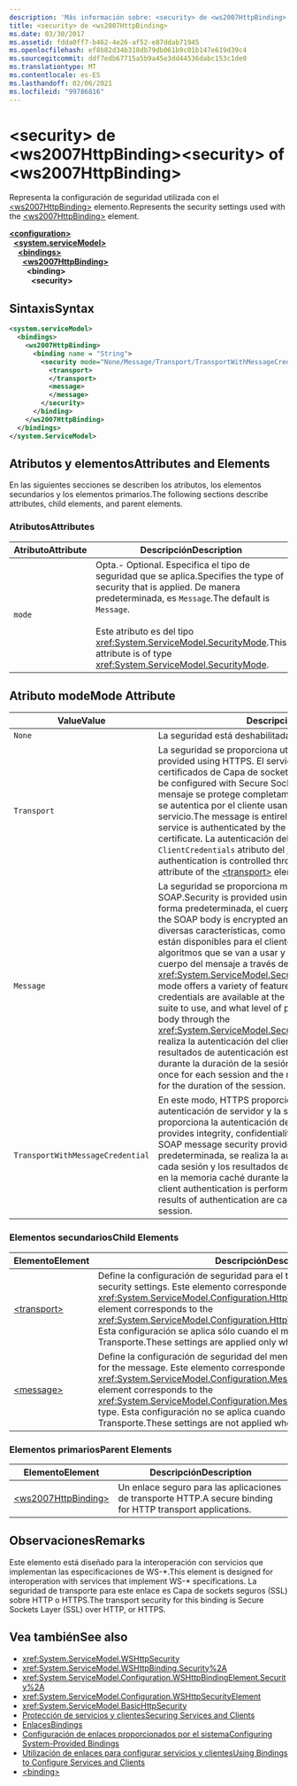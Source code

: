 ```yaml
---
description: 'Más información sobre: <security> de <ws2007HttpBinding>'
title: <security> de <ws2007HttpBinding>
ms.date: 03/30/2017
ms.assetid: fdda0ff7-b462-4e26-af52-e87ddab71945
ms.openlocfilehash: ef8b82d34b318db79db061b9c01b147e619d39c4
ms.sourcegitcommit: ddf7edb67715a5b9a45e3dd44536dabc153c1de0
ms.translationtype: MT
ms.contentlocale: es-ES
ms.lasthandoff: 02/06/2021
ms.locfileid: "99786816"
---
```

# <a name="security-of-ws2007httpbinding"></a><span data-ttu-id="a1e8e-103">\<security> de \<ws2007HttpBinding></span><span class="sxs-lookup"><span data-stu-id="a1e8e-103">\<security> of \<ws2007HttpBinding></span></span>

<span data-ttu-id="a1e8e-104">Representa la configuración de seguridad utilizada con el [\<ws2007HttpBinding>](ws2007httpbinding.md) elemento.</span><span class="sxs-lookup"><span data-stu-id="a1e8e-104">Represents the security settings used with the [\<ws2007HttpBinding>](ws2007httpbinding.md) element.</span></span>  
  
[**\<configuration>**](../configuration-element.md)\
&nbsp;&nbsp;[**\<system.serviceModel>**](system-servicemodel.md)\
&nbsp;&nbsp;&nbsp;&nbsp;[**\<bindings>**](bindings.md)\
&nbsp;&nbsp;&nbsp;&nbsp;&nbsp;&nbsp;[**\<ws2007HttpBinding>**](ws2007httpbinding.md)\
&nbsp;&nbsp;&nbsp;&nbsp;&nbsp;&nbsp;&nbsp;&nbsp;**\<binding>**\
&nbsp;&nbsp;&nbsp;&nbsp;&nbsp;&nbsp;&nbsp;&nbsp;&nbsp;&nbsp;**\<security>**  
  
## <a name="syntax"></a><span data-ttu-id="a1e8e-105">Sintaxis</span><span class="sxs-lookup"><span data-stu-id="a1e8e-105">Syntax</span></span>  
  
```xml  
<system.serviceModel>
  <bindings>
    <ws2007HttpBinding>
      <binding name = "String">
        <security mode="None/Message/Transport/TransportWithMessageCredential">
          <transport>
          </transport>
          <message>
          </message>
        </security>
      </binding>
    </ws2007HttpBinding>
  </bindings>
</system.ServiceModel>
```  
  
## <a name="attributes-and-elements"></a><span data-ttu-id="a1e8e-106">Atributos y elementos</span><span class="sxs-lookup"><span data-stu-id="a1e8e-106">Attributes and Elements</span></span>  

 <span data-ttu-id="a1e8e-107">En las siguientes secciones se describen los atributos, los elementos secundarios y los elementos primarios.</span><span class="sxs-lookup"><span data-stu-id="a1e8e-107">The following sections describe attributes, child elements, and parent elements.</span></span>  
  
### <a name="attributes"></a><span data-ttu-id="a1e8e-108">Atributos</span><span class="sxs-lookup"><span data-stu-id="a1e8e-108">Attributes</span></span>  
  
|<span data-ttu-id="a1e8e-109">Atributo</span><span class="sxs-lookup"><span data-stu-id="a1e8e-109">Attribute</span></span>|<span data-ttu-id="a1e8e-110">Descripción</span><span class="sxs-lookup"><span data-stu-id="a1e8e-110">Description</span></span>|  
|---------------|-----------------|  
|`mode`|<span data-ttu-id="a1e8e-111">Opta.</span><span class="sxs-lookup"><span data-stu-id="a1e8e-111">-   Optional.</span></span> <span data-ttu-id="a1e8e-112">Especifica el tipo de seguridad que se aplica.</span><span class="sxs-lookup"><span data-stu-id="a1e8e-112">Specifies the type of security that is applied.</span></span> <span data-ttu-id="a1e8e-113">De manera predeterminada, es `Message`.</span><span class="sxs-lookup"><span data-stu-id="a1e8e-113">The default is `Message`.</span></span><br /><br /> <span data-ttu-id="a1e8e-114">Este atributo es del tipo <xref:System.ServiceModel.SecurityMode>.</span><span class="sxs-lookup"><span data-stu-id="a1e8e-114">This attribute is of type <xref:System.ServiceModel.SecurityMode>.</span></span>|  
  
## <a name="mode-attribute"></a><span data-ttu-id="a1e8e-115">Atributo mode</span><span class="sxs-lookup"><span data-stu-id="a1e8e-115">Mode Attribute</span></span>  
  
|<span data-ttu-id="a1e8e-116">Value</span><span class="sxs-lookup"><span data-stu-id="a1e8e-116">Value</span></span>|<span data-ttu-id="a1e8e-117">Descripción</span><span class="sxs-lookup"><span data-stu-id="a1e8e-117">Description</span></span>|  
|-----------|-----------------|  
|`None`|<span data-ttu-id="a1e8e-118">La seguridad está deshabilitada.</span><span class="sxs-lookup"><span data-stu-id="a1e8e-118">Security is disabled.</span></span>|  
|`Transport`|<span data-ttu-id="a1e8e-119">La seguridad se proporciona utilizando HTTPS.</span><span class="sxs-lookup"><span data-stu-id="a1e8e-119">Security is provided using HTTPS.</span></span> <span data-ttu-id="a1e8e-120">El servicio se debe configurar con certificados de Capa de sockets seguros (SSL).</span><span class="sxs-lookup"><span data-stu-id="a1e8e-120">The service must be configured with Secure Sockets Layer (SSL) certificates.</span></span> <span data-ttu-id="a1e8e-121">El mensaje se protege completamente utilizando HTTPS y el servicio se autentica por el cliente usando el certificado SSL del servicio.</span><span class="sxs-lookup"><span data-stu-id="a1e8e-121">The message is entirely secured using HTTPS and the service is authenticated by the client using the service’s SSL certificate.</span></span> <span data-ttu-id="a1e8e-122">La autenticación del cliente se controla a través del `ClientCredentials` atributo del [\<transport>](transport-of-ws2007httpbinding.md) elemento.</span><span class="sxs-lookup"><span data-stu-id="a1e8e-122">The client authentication is controlled through the `ClientCredentials` attribute of the [\<transport>](transport-of-ws2007httpbinding.md) element.</span></span>|  
|`Message`|<span data-ttu-id="a1e8e-123">La seguridad se proporciona mediante la seguridad del mensaje SOAP.</span><span class="sxs-lookup"><span data-stu-id="a1e8e-123">Security is provided using SOAP message security.</span></span> <span data-ttu-id="a1e8e-124">De forma predeterminada, el cuerpo SOAP se cifra y firma.</span><span class="sxs-lookup"><span data-stu-id="a1e8e-124">By default, the SOAP body is encrypted and signed.</span></span> <span data-ttu-id="a1e8e-125">Este modo ofrece diversas características, como si las credenciales del servicio están disponibles para el cliente fuera de la banda, el conjunto de algoritmos que se van a usar y qué nivel de protección se aplica al cuerpo del mensaje a través de <xref:System.ServiceModel.Security.SecurityMessageProperty>.</span><span class="sxs-lookup"><span data-stu-id="a1e8e-125">This mode offers a variety of features, such as whether the service credentials are available at the client out of band, the algorithm suite to use, and what level of protection to apply to the message body through the <xref:System.ServiceModel.Security.SecurityMessageProperty>.</span></span> <span data-ttu-id="a1e8e-126">Se realiza la autenticación del cliente una vez por cada sesión y los resultados de autenticación están almacenados en memoria caché durante la duración de la sesión.</span><span class="sxs-lookup"><span data-stu-id="a1e8e-126">Client authentication is performed once for each session and the results of authentication are cached for the duration of the session.</span></span>|  
|`TransportWithMessageCredential`|<span data-ttu-id="a1e8e-127">En este modo, HTTPS proporciona integridad, confidencialidad y autenticación de servidor y la seguridad del mensaje SOAP proporciona la autenticación del cliente.</span><span class="sxs-lookup"><span data-stu-id="a1e8e-127">In this mode, HTTPS provides integrity, confidentiality, and server authentication, and SOAP message security provides client authentication.</span></span> <span data-ttu-id="a1e8e-128">De manera predeterminada, se realiza la autenticación del cliente una vez por cada sesión y los resultados de autenticación están almacenados en la memoria caché durante la duración de la sesión.</span><span class="sxs-lookup"><span data-stu-id="a1e8e-128">By default, client authentication is performed once for each session and the results of authentication are cached for the duration of the session.</span></span>|  
  
### <a name="child-elements"></a><span data-ttu-id="a1e8e-129">Elementos secundarios</span><span class="sxs-lookup"><span data-stu-id="a1e8e-129">Child Elements</span></span>  
  
|<span data-ttu-id="a1e8e-130">Elemento</span><span class="sxs-lookup"><span data-stu-id="a1e8e-130">Element</span></span>|<span data-ttu-id="a1e8e-131">Descripción</span><span class="sxs-lookup"><span data-stu-id="a1e8e-131">Description</span></span>|  
|-------------|-----------------|  
|[\<transport>](transport-of-ws2007httpbinding.md)|<span data-ttu-id="a1e8e-132">Define la configuración de seguridad para el transporte.</span><span class="sxs-lookup"><span data-stu-id="a1e8e-132">Defines the transport security settings.</span></span> <span data-ttu-id="a1e8e-133">Este elemento corresponde al tipo <xref:System.ServiceModel.Configuration.HttpTransportSecurityElement>.</span><span class="sxs-lookup"><span data-stu-id="a1e8e-133">This element corresponds to the <xref:System.ServiceModel.Configuration.HttpTransportSecurityElement> type.</span></span> <span data-ttu-id="a1e8e-134">Esta configuración se aplica sólo cuando el modo se establece en Transporte.</span><span class="sxs-lookup"><span data-stu-id="a1e8e-134">These settings are applied only when the mode is set to Transport.</span></span>|  
|[\<message>](message-of-ws2007httpbinding.md)|<span data-ttu-id="a1e8e-135">Define la configuración de seguridad del mensaje.</span><span class="sxs-lookup"><span data-stu-id="a1e8e-135">Defines the security settings for the message.</span></span> <span data-ttu-id="a1e8e-136">Este elemento corresponde al tipo <xref:System.ServiceModel.Configuration.MessageSecurityOverHttpElement>.</span><span class="sxs-lookup"><span data-stu-id="a1e8e-136">This element corresponds to the <xref:System.ServiceModel.Configuration.MessageSecurityOverHttpElement> type.</span></span> <span data-ttu-id="a1e8e-137">Esta configuración no se aplica cuando el modo se establece en Transporte.</span><span class="sxs-lookup"><span data-stu-id="a1e8e-137">These settings are not applied when the mode is set to Transport.</span></span>|  
  
### <a name="parent-elements"></a><span data-ttu-id="a1e8e-138">Elementos primarios</span><span class="sxs-lookup"><span data-stu-id="a1e8e-138">Parent Elements</span></span>  
  
|<span data-ttu-id="a1e8e-139">Elemento</span><span class="sxs-lookup"><span data-stu-id="a1e8e-139">Element</span></span>|<span data-ttu-id="a1e8e-140">Descripción</span><span class="sxs-lookup"><span data-stu-id="a1e8e-140">Description</span></span>|  
|-------------|-----------------|  
|[\<ws2007HttpBinding>](ws2007httpbinding.md)|<span data-ttu-id="a1e8e-141">Un enlace seguro para las aplicaciones de transporte HTTP.</span><span class="sxs-lookup"><span data-stu-id="a1e8e-141">A secure binding for HTTP transport applications.</span></span>|  
  
## <a name="remarks"></a><span data-ttu-id="a1e8e-142">Observaciones</span><span class="sxs-lookup"><span data-stu-id="a1e8e-142">Remarks</span></span>  

 <span data-ttu-id="a1e8e-143">Este elemento está diseñado para la interoperación con servicios que implementan las especificaciones de WS-\*.</span><span class="sxs-lookup"><span data-stu-id="a1e8e-143">This element is designed for interoperation with services that implement WS-\* specifications.</span></span> <span data-ttu-id="a1e8e-144">La seguridad de transporte para este enlace es Capa de sockets seguros (SSL) sobre HTTP o HTTPS.</span><span class="sxs-lookup"><span data-stu-id="a1e8e-144">The transport security for this binding is Secure Sockets Layer (SSL) over HTTP, or HTTPS.</span></span>  
  
## <a name="see-also"></a><span data-ttu-id="a1e8e-145">Vea también</span><span class="sxs-lookup"><span data-stu-id="a1e8e-145">See also</span></span>

- <xref:System.ServiceModel.WSHttpSecurity>
- <xref:System.ServiceModel.WSHttpBinding.Security%2A>
- <xref:System.ServiceModel.Configuration.WSHttpBindingElement.Security%2A>
- <xref:System.ServiceModel.Configuration.WSHttpSecurityElement>
- <xref:System.ServiceModel.BasicHttpSecurity>
- [<span data-ttu-id="a1e8e-146">Protección de servicios y clientes</span><span class="sxs-lookup"><span data-stu-id="a1e8e-146">Securing Services and Clients</span></span>](../../../wcf/feature-details/securing-services-and-clients.md)
- [<span data-ttu-id="a1e8e-147">Enlaces</span><span class="sxs-lookup"><span data-stu-id="a1e8e-147">Bindings</span></span>](../../../wcf/bindings.md)
- [<span data-ttu-id="a1e8e-148">Configuración de enlaces proporcionados por el sistema</span><span class="sxs-lookup"><span data-stu-id="a1e8e-148">Configuring System-Provided Bindings</span></span>](../../../wcf/feature-details/configuring-system-provided-bindings.md)
- [<span data-ttu-id="a1e8e-149">Utilización de enlaces para configurar servicios y clientes</span><span class="sxs-lookup"><span data-stu-id="a1e8e-149">Using Bindings to Configure Services and Clients</span></span>](../../../wcf/using-bindings-to-configure-services-and-clients.md)
- [\<binding>](bindings.md)
